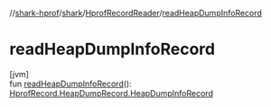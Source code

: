//[shark-hprof](../../../index.md)/[shark](../index.md)/[HprofRecordReader](index.md)/[readHeapDumpInfoRecord](read-heap-dump-info-record.md)

# readHeapDumpInfoRecord

[jvm]\
fun [readHeapDumpInfoRecord](read-heap-dump-info-record.md)(): [HprofRecord.HeapDumpRecord.HeapDumpInfoRecord](../-hprof-record/-heap-dump-record/-heap-dump-info-record/index.md)
